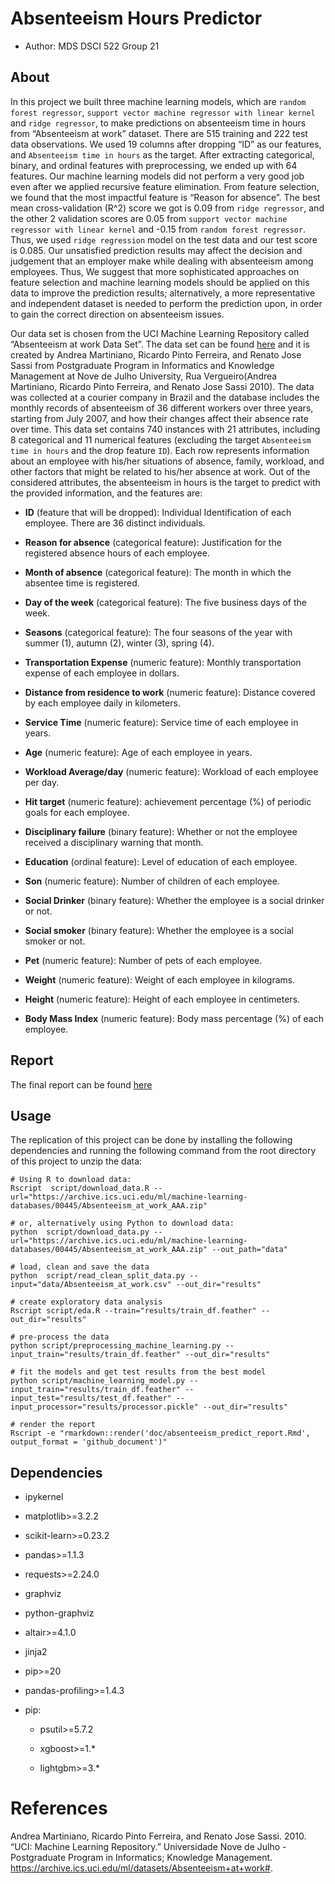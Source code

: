 
# Absenteeism Hours Predictor

  - Author: MDS DSCI 522 Group 21

## About

In this project we built three machine learning models, which are
`random forest regressor`, `support vector machine regressor with linear
kernel` and `ridge regressor`, to make predictions on absenteeism time
in hours from “Absenteeism at work” dataset. There are 515 training and
222 test data observations. We used 19 columns after dropping “ID” as
our features, and `Absenteeism time in hours` as the target. After
extracting categorical, binary, and ordinal features with preprocessing,
we ended up with 64 features. Our machine learning models did not
perform a very good job even after we applied recursive feature
elimination. From feature selection, we found that the most impactful
feature is “Reason for absence”. The best mean cross-validation \(R^2\)
score we got is 0.09 from `ridge regressor`, and the other 2 validation
scores are 0.05 from `support vector machine regressor with linear
kernel` and -0.15 from `random forest regressor`. Thus, we used `ridge
regression` model on the test data and our test score is 0.085. Our
unsatisfied prediction results may affect the decision and judgement
that an employer make while dealing with absenteeism among employees.
Thus, We suggest that more sophisticated approaches on feature selection
and machine learning models should be applied on this data to improve
the prediction results; alternatively, a more representative and
independent dataset is needed to perform the prediction upon, in order
to gain the correct direction on absenteeism issues.

Our data set is chosen from the UCI Machine Learning Repository called
“Absenteeism at work Data Set”. The data set can be found
[here](https://archive.ics.uci.edu/ml/datasets/Absenteeism+at+work#) and
it is created by Andrea Martiniano, Ricardo Pinto Ferreira, and Renato
Jose Sassi from Postgraduate Program in Informatics and Knowledge
Management at Nove de Julho University, Rua Vergueiro(Andrea Martiniano,
Ricardo Pinto Ferreira, and Renato Jose Sassi 2010). The data was
collected at a courier company in Brazil and the database includes the
monthly records of absenteeism of 36 different workers over three years,
starting from July 2007, and how their changes affect their absence rate
over time. This data set contains 740 instances with 21 attributes,
including 8 categorical and 11 numerical features (excluding the target
`Absenteeism time in hours` and the drop feature `ID`). Each row
represents information about an employee with his/her situations of
absence, family, workload, and other factors that might be related to
his/her absence at work. Out of the considered attributes, the
absenteeism in hours is the target to predict with the provided
information, and the features are:

  - **ID** (feature that will be dropped): Individual Identification of
    each employee. There are 36 distinct individuals.

  - **Reason for absence** (categorical feature): Justification for the
    registered absence hours of each employee.

  - **Month of absence** (categorical feature): The month in which the
    absentee time is registered.

  - **Day of the week** (categorical feature): The five business days of
    the week.

  - **Seasons** (categorical feature): The four seasons of the year with
    summer (1), autumn (2), winter (3), spring (4).

  - **Transportation Expense** (numeric feature): Monthly transportation
    expense of each employee in dollars.

  - **Distance from residence to work** (numeric feature): Distance
    covered by each employee daily in kilometers.

  - **Service Time** (numeric feature): Service time of each employee in
    years.

  - **Age** (numeric feature): Age of each employee in years.

  - **Workload Average/day** (numeric feature): Workload of each
    employee per day.

  - **Hit target** (numeric feature): achievement percentage (%) of
    periodic goals for each employee.

  - **Disciplinary failure** (binary feature): Whether or not the
    employee received a disciplinary warning that month.

  - **Education** (ordinal feature): Level of education of each
    employee.

  - **Son** (numeric feature): Number of children of each employee.

  - **Social Drinker** (binary feature): Whether the employee is a
    social drinker or not.

  - **Social smoker** (binary feature): Whether the employee is a social
    smoker or not.

  - **Pet** (numeric feature): Number of pets of each employee.

  - **Weight** (numeric feature): Weight of each employee in kilograms.

  - **Height** (numeric feature): Height of each employee in
    centimeters.

  - **Body Mass Index** (numeric feature): Body mass percentage (%) of
    each employee.

## Report

The final report can be found
[here](http://htmlpreview.github.io/?https://raw.githubusercontent.com/UBC-MDS/dsci-522_group-21/main/doc/absenteeism_predict_report.html)

## Usage

The replication of this project can be done by installing the following
dependencies and running the following command from the root directory
of this project to unzip the data:

    # Using R to download data:
    Rscript  script/download_data.R --url="https://archive.ics.uci.edu/ml/machine-learning-databases/00445/Absenteeism_at_work_AAA.zip"
    
    # or, alternatively using Python to download data:
    python  script/download_data.py --url="https://archive.ics.uci.edu/ml/machine-learning-databases/00445/Absenteeism_at_work_AAA.zip" --out_path="data"
    
    # load, clean and save the data
    python  script/read_clean_split_data.py --input="data/Absenteeism_at_work.csv" --out_dir="results"
    
    # create exploratory data analysis
    Rscript script/eda.R --train="results/train_df.feather" --out_dir="results"
    
    # pre-process the data
    python script/preprocessing_machine_learning.py --input_train="results/train_df.feather" --out_dir="results"
    
    # fit the models and get test results from the best model
    python script/machine_learning_model.py --input_train="results/train_df.feather" --input_test="results/test_df.feather" --input_processor="results/processor.pickle" --out_dir="results"
    
    # render the report
    Rscript -e "rmarkdown::render('doc/absenteeism_predict_report.Rmd', output_format = 'github_document')"

## Dependencies

  - ipykernel

  - matplotlib\>=3.2.2

  - scikit-learn\>=0.23.2

  - pandas\>=1.1.3

  - requests\>=2.24.0

  - graphviz

  - python-graphviz

  - altair\>=4.1.0

  - jinja2

  - pip\>=20

  - pandas-profiling\>=1.4.3

  - pip:
    
      - psutil\>=5.7.2
    
      - xgboost\>=1.\*
    
      - lightgbm\>=3.\*

# References

<div id="refs" class="references">

<div id="ref-data">

Andrea Martiniano, Ricardo Pinto Ferreira, and Renato Jose Sassi. 2010.
“UCI: Machine Learning Repository.” Universidade Nove de Julho -
Postgraduate Program in Informatics; Knowledge Management.
<https://archive.ics.uci.edu/ml/datasets/Absenteeism+at+work#>.

</div>

</div>
